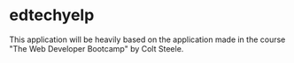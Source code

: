 # edtechyelp

This application will be heavily based on the application made in the course "The Web Developer Bootcamp" by Colt Steele. 

